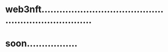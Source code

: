 # web3nft......................................................................
# soon.................
